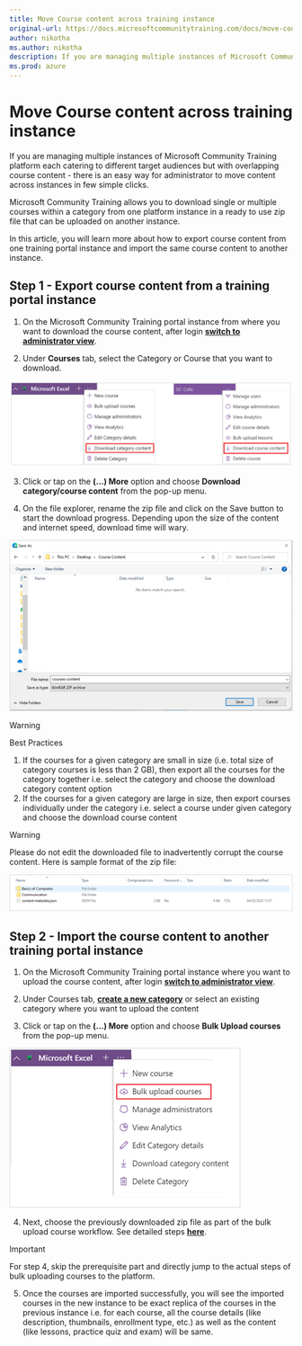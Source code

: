 ```yaml
---
title: Move Course content across training instance
original-url: https://docs.microsoftcommunitytraining.com/docs/move-course-content-across-training-instance
author: nikotha
ms.author: nikotha
description: If you are managing multiple instances of Microsoft Community Training platform each catering to different target audiences but with overlapping course content -  there is an easy way for administrator to move content across instances in few simple clicks.
ms.prod: azure
---
```


# Move Course content across training instance

If you are managing multiple instances of Microsoft Community Training platform each catering to different target audiences but with overlapping course content -  there is an easy way for administrator to move content across instances in few simple clicks.

Microsoft Community Training allows you to download single or multiple courses within a category from one platform instance in a ready to use zip file that can be uploaded on another instance.

In this article, you will learn more about how to export course content from one training portal instance and import the same course content to another instance.
## Step 1 - Export course content from a training portal instance

1. On the Microsoft Community Training portal instance from where you want to download the course content, after login [**switch to administrator view**](https://microsoftindia.document360.io/docs/configure-platform#step-2--switch-to-administrator-view-of-the-portal).

2. Under **Courses** tab, select the Category or Course that you want to download.

![Under courses tab](../../../media/image%28219%29.png)

3. Click or tap on the **(...) More** option and choose **Download category/course content** from the pop-up menu.

4. On the file explorer, rename the zip file and click on the Save button to start the download progress. Depending upon the size of the content and internet speed, download time will wary.

![Save](../../../media/image%28220%29.png)

> [!WARNING]
> Best Practices
>
> 1.  If the courses for a given category are small in size (i.e. total size of category courses is less than 2 GB), then export all the courses for the category together i.e. select the category and choose the download category content option
> 2.  If the courses for a given category are large in size, then export courses individually under the category i.e. select a course under given category and choose the download course content

> [!WARNING]
> Please do not edit the downloaded file to inadvertently corrupt the course content. Here is sample format of the zip file:
>
> ![Sample zip](../../../media/image%28221%29.png)
## Step 2 - Import the course content to another training portal instance 

1. On the Microsoft Community Training portal instance where you want to upload the course content, after login [**switch to administrator view**](https://microsoftindia.document360.io/docs/configure-platform#step-2--switch-to-administrator-view-of-the-portal).

2. Under Courses tab, [**create a new category**](../../create-content/create-course-category/create-a-category.md) or select an existing category where you want to upload the content

3. Click or tap on the **(...) More** option and choose **Bulk Upload courses** from the pop-up menu.

![Bulk Upload courses](../../../media/image%28222%29.png)

4. Next, choose the previously downloaded zip file as part of the bulk upload course workflow. See detailed steps [**here**](../../create-content/create-course-category/create-a-new-course.md#option-2---create-multiple-courses-in-a-category).

> [!IMPORTANT]
> For step 4, skip the prerequisite part and directly jump to the actual steps of bulk uploading courses to the platform.

5. Once the courses are imported successfully, you will see the imported courses in the new instance to be exact replica of the courses in the previous instance i.e. for each course,  all the course details (like description, thumbnails, enrollment type, etc.) as well as the content (like lessons, practice quiz and exam) will be same.
